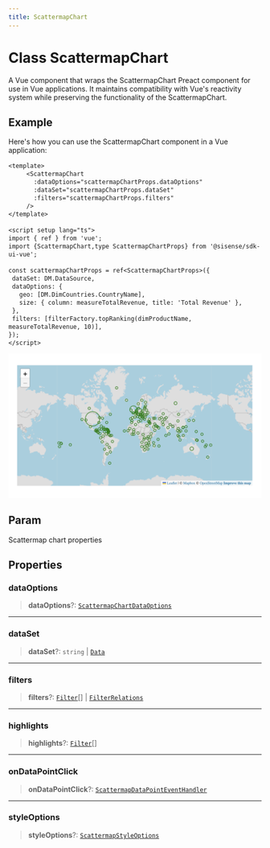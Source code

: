 ```yaml
---
title: ScattermapChart
---
```


# Class ScattermapChart <Badge type="beta" text="Beta" />

A Vue component that wraps the ScattermapChart Preact component for use in Vue applications.
It maintains compatibility with Vue's reactivity system while preserving the functionality of the ScattermapChart.

## Example

Here's how you can use the ScattermapChart component in a Vue application:
```vue
<template>
     <ScattermapChart
       :dataOptions="scattermapChartProps.dataOptions"
       :dataSet="scattermapChartProps.dataSet"
       :filters="scattermapChartProps.filters"
     />
</template>

<script setup lang="ts">
import { ref } from 'vue';
import {ScattermapChart,type ScattermapChartProps} from '@sisense/sdk-ui-vue';

const scattermapChartProps = ref<ScattermapChartProps>({
 dataSet: DM.DataSource,
 dataOptions: {
   geo: [DM.DimCountries.CountryName],
   size: { column: measureTotalRevenue, title: 'Total Revenue' },
 },
 filters: [filterFactory.topRanking(dimProductName, measureTotalRevenue, 10)],
});
</script>
```
<img src="../../../img/scattermap-chart-example-1.png" width="600px" />

## Param

Scattermap chart properties

## Properties

### dataOptions

> **dataOptions**?: [`ScattermapChartDataOptions`](../interfaces/interface.ScattermapChartDataOptions.md)

***

### dataSet

> **dataSet**?: `string` \| [`Data`](../../sdk-data/interfaces/interface.Data.md)

***

### filters

> **filters**?: [`Filter`](../../sdk-data/interfaces/interface.Filter.md)[] \| [`FilterRelations`](../../sdk-data/interfaces/interface.FilterRelations.md)

***

### highlights

> **highlights**?: [`Filter`](../../sdk-data/interfaces/interface.Filter.md)[]

***

### onDataPointClick

> **onDataPointClick**?: [`ScattermapDataPointEventHandler`](../../sdk-ui/type-aliases/type-alias.ScattermapDataPointEventHandler.md)

***

### styleOptions

> **styleOptions**?: [`ScattermapStyleOptions`](../interfaces/interface.ScattermapStyleOptions.md)
